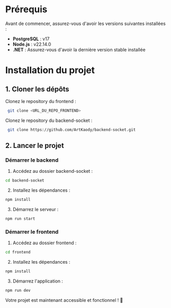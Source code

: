 # Prérequis

Avant de commencer, assurez-vous d'avoir les versions suivantes installées :

- **PostgreSQL** : v17
- **Node.js** : v22.14.0
- **.NET** : Assurez-vous d'avoir la dernière version stable installée

# Installation du projet

## 1. Cloner les dépôts

Clonez le repository du frontend :
```sh
 git clone <URL_DU_REPO_FRONTEND>
```

Clonez le repository du backend-socket :
```sh
 git clone https://github.com/ArtKaody/backend-socket.git
```

## 2. Lancer le projet

### Démarrer le backend

1. Accédez au dossier backend-socket :
```sh
cd backend-socket
```
2. Installez les dépendances :
```sh
npm install
```
3. Démarrez le serveur :
```sh
npm run start
```

### Démarrer le frontend

1. Accédez au dossier frontend :
```sh
cd frontend
```
2. Installez les dépendances :
```sh
npm install
```
3. Démarrez l'application :
```sh
npm run dev
```

Votre projet est maintenant accessible et fonctionnel ! 🚀

